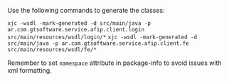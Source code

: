 Use the following commands to generate the classes:

`xjc -wsdl -mark-generated -d src/main/java -p ar.com.gtsoftware.service.afip.client.login src/main/resources/wsdl/login/*`
`xjc -wsdl -mark-generated -d src/main/java -p ar.com.gtsoftware.service.afip.client.fe src/main/resources/wsdl/fe/*`

Remember to set `namespace` attribute in package-info to avoid issues with xml formatting.
